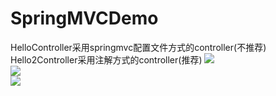 # SpringMVCDemo
HelloController采用springmvc配置文件方式的controller(不推荐)  
Hello2Controller采用注解方式的controller(推荐)
![](http://olilzmmvk.bkt.clouddn.com/springmvcdemo/s1.png)  
![](http://olilzmmvk.bkt.clouddn.com/springmvcdemo/s2.png)  
![](http://olilzmmvk.bkt.clouddn.com/springmvcdemo/s3.png)
